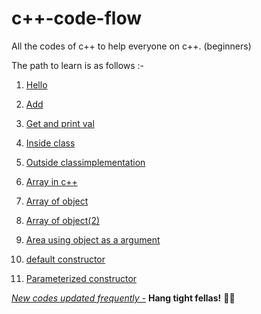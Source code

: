 # c++-code-flow
All the codes of c++ to help everyone on c++. (beginners) 

The path to learn is as follows :-
1. [Hello](http://bit.ly/hello-cpp)

2. [Add](http://bit.ly/add-cpp)

3.  [Get and print val](https://github.com/code-mazdor/lorem-ipsum.cpp-/tree/master/get_%26_print_a_number)

4. [Inside class](http://bit.ly/inside-class)

5. [Outside classimplementation](http://bit.ly/outside-class)

6. [Array in c++](https://github.com/code-mazdor/lorem-ipsum.cpp-/blob/master/array%20in%20c%20%2B%2B.cpp)
7. [Array of object]( https://github.com/code-mazdor/lorem-ipsum.cpp-/blob/master/array%20of%20objects.cpp)

8. [ Array of object(2)]( https://github.com/code-mazdor/lorem-ipsum.cpp-/blob/master/array%20of%20object%20(2).cpp)

9. [Area using object as a argument]( https://github.com/code-mazdor/lorem-ipsum.cpp-/blob/master/area%20using%20object%20as%20a%20argument.cpp)
10. [default constructor]( https://github.com/code-mazdor/lorem-ipsum.cpp-/tree/master/defaut%20constructor)

11. [Parameterized constructor](https://github.com/code-mazdor/lorem-ipsum.cpp-/blob/master/parameterized%20constr.cpp)

[*New codes updated frequently -*](https://github.com/code-mazdor/lorem-ipsum.cpp-/graphs/contributors)  __Hang tight fellas!__ 🤞🏽

